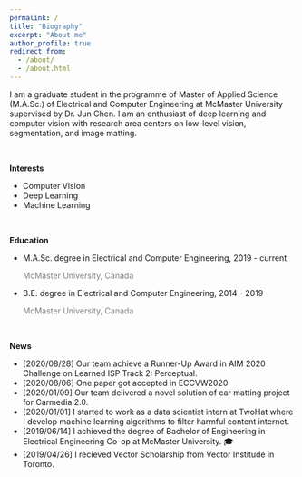 ```yaml
---
permalink: /
title: "Biography"
excerpt: "About me"
author_profile: true
redirect_from: 
  - /about/
  - /about.html
---
```

I am a graduate student in the programme of Master of Applied Science (M.A.Sc.) of Electrical and Computer Engineering at McMaster University supervised by Dr. Jun Chen. I am an enthusiast of deep learning and computer vision with research area centers on low-level vision, segmentation, and image matting.

<br/>

**Interests**
* Computer Vision
* Deep Learning
* Machine Learning

<br/>

**Education**
* M.A.Sc. degree in Electrical and Computer Engineering,
  2019 - current   
  <p style="color:grey">McMaster University, Canada</p>
* B.E. degree in Electrical and Computer Engineering,
  2014 - 2019  
  <p style="color:grey">McMaster University, Canada</p>

<br/>

**News**
* [2020/08/28] Our team achieve a Runner-Up Award in AIM 2020 Challenge on Learned ISP Track 2: Perceptual.
* [2020/08/06] One paper got accepted in ECCVW2020  
* [2020/01/09] Our team delivered a novel solution of car matting project for Carmedia 2.0.  
* [2020/01/01] I started to work as a data scientist intern at TwoHat where I develop machine learning algorithms to filter harmful content internet.  
* [2019/06/14] I achieved the degree of Bachelor of Engineering in Electrical Engineering Co-op at McMaster University. 🎓  
* [2019/04/26] I recieved Vector Scholarship from Vector Institude in Toronto.
